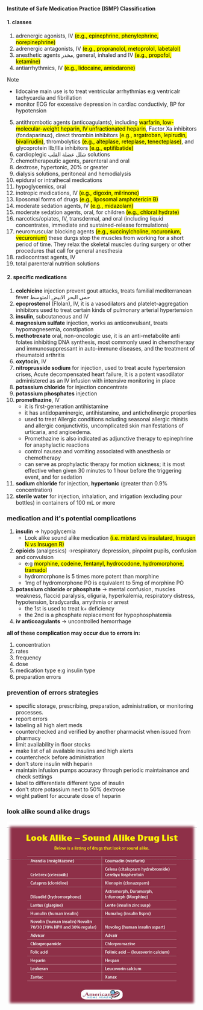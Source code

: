#### Institute of Safe Medication Practice (ISMP) Classification

#### 1. classes

1. adrenergic agonists, IV <mark>(e.g., epinephrine, phenylephrine, norepinephrine)</mark>
2. adrenergic antagonists, IV <mark>(e.g., propranolol, metoprolol, labetalol)</mark>
3. anesthetic agents مخدر, general, inhaled and IV <mark>(e.g., propofol, ketamine)</mark>
4. antiarrhythmics, IV <mark>(e.g., lidocaine, amiodarone)</mark>
> [!NOTE]
> - lidocaine main use is to treat ventricular arrhythmias e:g ventricalr tachycardia and fibrillation
> - monitor ECG for excessive depression in cardiac conductiviy, BP for hypotension
5. antithrombotic agents (anticoagulants), including <mark>warfarin, low-molecular-weight heparin, IV unfractionated heparin</mark>, Factor Xa inhibitors </mark>(fondaparinux)</mark>, direct thrombin inhibitors <mark>(e.g., argatroban, lepirudin, bivalirudin)</mark>, thrombolytics <mark>(e.g., alteplase, reteplase, tenecteplase)</mark>, and glycoprotein IIb/IIIa inhibitors <mark>(e.g., eptifibatide)</mark>
6. cardioplegic شلل عضلة القلب solutions 
7. chemotherapeutic agents, parenteral and oral
8. dextrose, hypertonic, 20% or greater
9. dialysis solutions, peritoneal and hemodialysis
10. epidural or intrathecal medications
11. hypoglycemics, oral
12. inotropic medications, IV <mark>(e.g., digoxin, milrinone)</mark>
13. liposomal forms of drugs <mark>(e.g., liposomal amphotericin B)</mark>
14. moderate sedation agents, IV <mark>(e.g., midazolam)</mark>
15. moderate sedation agents, oral, for children <mark>(e.g., chloral hydrate)</mark>
16. narcotics/opiates, IV, transdermal, and oral (including liquid concentrates, immediate and sustained-release formulations)
17. neuromuscular blocking agents <mark>(e.g., succinylcholine, rocuronium, vecuronium)</mark> these durgs stop the muscles from working for a short period of time. They relax the skeletal muscles during surgery or other procedures that call for general anesthesia
18. radiocontrast agents, IV
19. total parenteral nutrition solutions

#### 2. specific medications

1. **colchicine** injection prevent gout attacks, treats familial mediterranean fever حمى البحر الابيض المتوسط 
2. **epoprostenol** (Flolan), IV, it is a vasodilators and platelet-aggregation inhibitors used to treat certain kinds of pulmonary arterial hypertension
3. **insulin**, subcutaneous and IV
4. **magnesium sulfate** injection, works as anticonvulsant, treats hypomagnesemia, constipation
5. **methotrexate** oral, non-oncologic use, it is an anti-metabolite anti folates inhibiting DNA synthesis, most commonly used in chemotherapy and immunosuppressant in auto-immune diseases, and the treatment of rheumatoid arthritis
6. **oxytocin**, IV
7. **nitroprusside sodium** for injection, used to treat acute hypertension crises, Acute decompensated heart failure, It is a potent vasodilator administered as an IV infusion with intensive monitoring in place
8. **potassium chloride** for injection concentrate
9. **potassium phosphates** injection
10. **promethazine**, IV
    - it is first-generation antihistamine
    - it has antidopaminergic, antihistamine, and anticholinergic properties
    - used to treat Allergic conditions ncluding seasonal allergic rhinitis and allergic conjunctivitis, uncomplicated skin manifestations of urticaria, and angioedema.
    - Promethazine is also indicated as adjunctive therapy to epinephrine for anaphylactic reactions
    - control nausea and vomiting associated with anesthesia or chemotherapy
    - can serve as prophylactic therapy for motion sickness; it is most effective when given 30 minutes to 1 hour before the triggering event, and for sedation
12. **sodium chloride** for injection, **hypertonic** (greater than 0.9% concentration)
13. **sterile water** for injection, inhalation, and irrigation (excluding pour bottles) in containers of 100 mL or more

### medication and it's potential complications

1. **insulin** -> hypoglycemia
	 - Look alike sound alike medication <mark>​(i.e. mixtard vs insulatard, Insugen N vs Insugen R)​</mark>
2. **opioids** (analgesics) ->respiratory depression, pinpoint pupils, confusion and convulsion
	- e:g <mark>morphine, codeine, fentanyl, hydrocodone, hydromorphone, tramadol</mark>
	- hydromorphone is 5 times more potent than morphine
	- 1mg of hydromorphone PO is equivalent to 5mg of morphine PO
3.  **potassium chloride or phosphate** -> mental confusion, muscles weakness, flaccid paralysis, oliguria, hyperkalemia, respiratory distress, hypotension, bradycardia, arrythmia or arrest
	- the 1st is used to treat k+ deficiency
	- the 2nd is a phosphate replacement for hypophosphatemia
4. **iv anticoagulants** -> uncontrolled hemorrhage

**all of these complication may occur due to errors in:**
1. concentration
2. rates 
3. frequency
4. dose
5. medication type e:g insulin type
6. preparation errors


### prevention of errors strategies

- specific storage, prescribing, preparation, administration, or monitoring processes.
- report errors
- labeling all high alert meds
- counterchecked and verified by another pharmacist when issued from pharmacy
- limit availability in floor stocks
- make list of all available insulins and high alerts
- countercheck before administration
- don't store insulin with heparin
- maintain infusion pumps accuracy through periodic maintainance and check settings
- label to differentiate different type of insulin
- don't store potassium next to 50% dextrose
- wight patient for accurate dose of heparin

### look alike sound alike drugs
![photo](./highalert.png)
